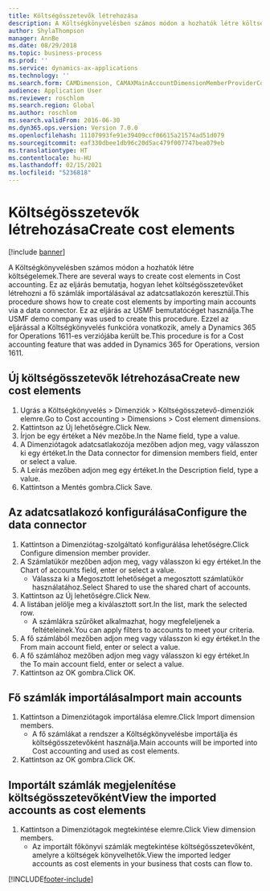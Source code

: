```yaml
---
title: Költségösszetevők létrehozása
description: A Költségkönyvelésben számos módon a hozhatók létre költségelemek.
author: ShylaThompson
manager: AnnBe
ms.date: 08/29/2018
ms.topic: business-process
ms.prod: ''
ms.service: dynamics-ax-applications
ms.technology: ''
ms.search.form: CAMDimension, CAMAXMainAccountDimensionMemberProviderConfiguration, CAMDimensionMember
audience: Application User
ms.reviewer: roschlom
ms.search.region: Global
ms.author: roschlom
ms.search.validFrom: 2016-06-30
ms.dyn365.ops.version: Version 7.0.0
ms.openlocfilehash: 11107993fe91e39409ccf06615a21574ad51d079
ms.sourcegitcommit: eaf330dbee1db96c20d5ac479f007747bea079eb
ms.translationtype: HT
ms.contentlocale: hu-HU
ms.lasthandoff: 02/15/2021
ms.locfileid: "5236818"
---
```

# <a name="create-cost-elements"></a><span data-ttu-id="814b9-103">Költségösszetevők létrehozása</span><span class="sxs-lookup"><span data-stu-id="814b9-103">Create cost elements</span></span> 

[!include [banner](../../includes/banner.md)]

<span data-ttu-id="814b9-104">A Költségkönyvelésben számos módon a hozhatók létre költségelemek.</span><span class="sxs-lookup"><span data-stu-id="814b9-104">There are several ways to create cost elements in Cost accounting.</span></span> <span data-ttu-id="814b9-105">Ez az eljárás bemutatja, hogyan lehet költségösszetevőket létrehozni a fő számlák importálásával az adatcsatlakozón keresztül.</span><span class="sxs-lookup"><span data-stu-id="814b9-105">This procedure shows how to create cost elements by importing main accounts via a data connector.</span></span> <span data-ttu-id="814b9-106">Ez az eljárás az USMF bemutatócéget használja.</span><span class="sxs-lookup"><span data-stu-id="814b9-106">The USMF demo company was used to create this procedure.</span></span> <span data-ttu-id="814b9-107">Ezzel az eljárással a Költségkönyvelés funkcióra vonatkozik, amely a Dynamics 365 for Operations 1611-es verziójába került be.</span><span class="sxs-lookup"><span data-stu-id="814b9-107">This procedure is for a Cost accounting feature that was added in Dynamics 365 for Operations, version 1611.</span></span>


## <a name="create-new-cost-elements"></a><span data-ttu-id="814b9-108">Új költségösszetevők létrehozása</span><span class="sxs-lookup"><span data-stu-id="814b9-108">Create new cost elements</span></span>
1. <span data-ttu-id="814b9-109">Ugrás a Költségkönyvelés > Dimenziók > Költségösszetevő-dimenziók elemre.</span><span class="sxs-lookup"><span data-stu-id="814b9-109">Go to Cost accounting > Dimensions > Cost element dimensions.</span></span>
2. <span data-ttu-id="814b9-110">Kattintson az Új lehetőségre.</span><span class="sxs-lookup"><span data-stu-id="814b9-110">Click New.</span></span>
3. <span data-ttu-id="814b9-111">Írjon be egy értéket a Név mezőbe.</span><span class="sxs-lookup"><span data-stu-id="814b9-111">In the Name field, type a value.</span></span>
4. <span data-ttu-id="814b9-112">A Dimenziótagok adatcsatlakozója mezőben adjon meg, vagy válasszon ki egy értéket.</span><span class="sxs-lookup"><span data-stu-id="814b9-112">In the Data connector for dimension members field, enter or select a value.</span></span>
5. <span data-ttu-id="814b9-113">A Leírás mezőben adjon meg egy értéket.</span><span class="sxs-lookup"><span data-stu-id="814b9-113">In the Description field, type a value.</span></span>
6. <span data-ttu-id="814b9-114">Kattintson a Mentés gombra.</span><span class="sxs-lookup"><span data-stu-id="814b9-114">Click Save.</span></span>

## <a name="configure-the-data-connector"></a><span data-ttu-id="814b9-115">Az adatcsatlakozó konfigurálása</span><span class="sxs-lookup"><span data-stu-id="814b9-115">Configure the data connector</span></span>
1. <span data-ttu-id="814b9-116">Kattintson a Dimenziótag-szolgáltató konfigurálása lehetőségre.</span><span class="sxs-lookup"><span data-stu-id="814b9-116">Click Configure dimension member provider.</span></span>
2. <span data-ttu-id="814b9-117">A Számlatükör mezőben adjon meg, vagy válasszon ki egy értéket.</span><span class="sxs-lookup"><span data-stu-id="814b9-117">In the Chart of accounts field, enter or select a value.</span></span>
    * <span data-ttu-id="814b9-118">Válassza ki a Megosztott lehetőséget a megosztott számlatükör használatához.</span><span class="sxs-lookup"><span data-stu-id="814b9-118">Select Shared to use the shared chart of accounts.</span></span>  
3. <span data-ttu-id="814b9-119">Kattintson az Új lehetőségre.</span><span class="sxs-lookup"><span data-stu-id="814b9-119">Click New.</span></span>
4. <span data-ttu-id="814b9-120">A listában jelölje meg a kiválasztott sort.</span><span class="sxs-lookup"><span data-stu-id="814b9-120">In the list, mark the selected row.</span></span>
    * <span data-ttu-id="814b9-121">A számlákra szűrőket alkalmazhat, hogy megfeleljenek a feltételeinek.</span><span class="sxs-lookup"><span data-stu-id="814b9-121">You can apply filters to accounts to meet your criteria.</span></span>  
5. <span data-ttu-id="814b9-122">A fő számlából mezőben adjon meg vagy válasszon ki egy értéket.</span><span class="sxs-lookup"><span data-stu-id="814b9-122">In the From main account field, enter or select a value.</span></span>
6. <span data-ttu-id="814b9-123">A fő számlához mezőben adjon meg vagy válasszon ki egy értéket.</span><span class="sxs-lookup"><span data-stu-id="814b9-123">In the To main account field, enter or select a value.</span></span>
7. <span data-ttu-id="814b9-124">Kattintson az OK gombra.</span><span class="sxs-lookup"><span data-stu-id="814b9-124">Click OK.</span></span>

## <a name="import-main-accounts"></a><span data-ttu-id="814b9-125">Fő számlák importálása</span><span class="sxs-lookup"><span data-stu-id="814b9-125">Import main accounts</span></span>
1. <span data-ttu-id="814b9-126">Kattintson a Dimenziótagok importálása elemre.</span><span class="sxs-lookup"><span data-stu-id="814b9-126">Click Import dimension members.</span></span>
    * <span data-ttu-id="814b9-127">A fő számlákat a rendszer a Költségkönyvelésbe importálja és költségösszetevőként használja.</span><span class="sxs-lookup"><span data-stu-id="814b9-127">Main accounts will be imported into Cost accounting and used as cost elements.</span></span>  
2. <span data-ttu-id="814b9-128">Kattintson az OK gombra.</span><span class="sxs-lookup"><span data-stu-id="814b9-128">Click OK.</span></span>

## <a name="view-the-imported-accounts-as-cost-elements"></a><span data-ttu-id="814b9-129">Importált számlák megjelenítése költségösszetevőként</span><span class="sxs-lookup"><span data-stu-id="814b9-129">View the imported accounts as cost elements</span></span>
1. <span data-ttu-id="814b9-130">Kattintson a Dimenziótagok megtekintése elemre.</span><span class="sxs-lookup"><span data-stu-id="814b9-130">Click View dimension members.</span></span>
    * <span data-ttu-id="814b9-131">Az importált főkönyvi számlák megtekintése költségösszetevőként, amelyre a költségek könyvelhetők.</span><span class="sxs-lookup"><span data-stu-id="814b9-131">View the imported ledger accounts as cost elements in your business that costs can flow to.</span></span>  



[!INCLUDE[footer-include](../../../includes/footer-banner.md)]